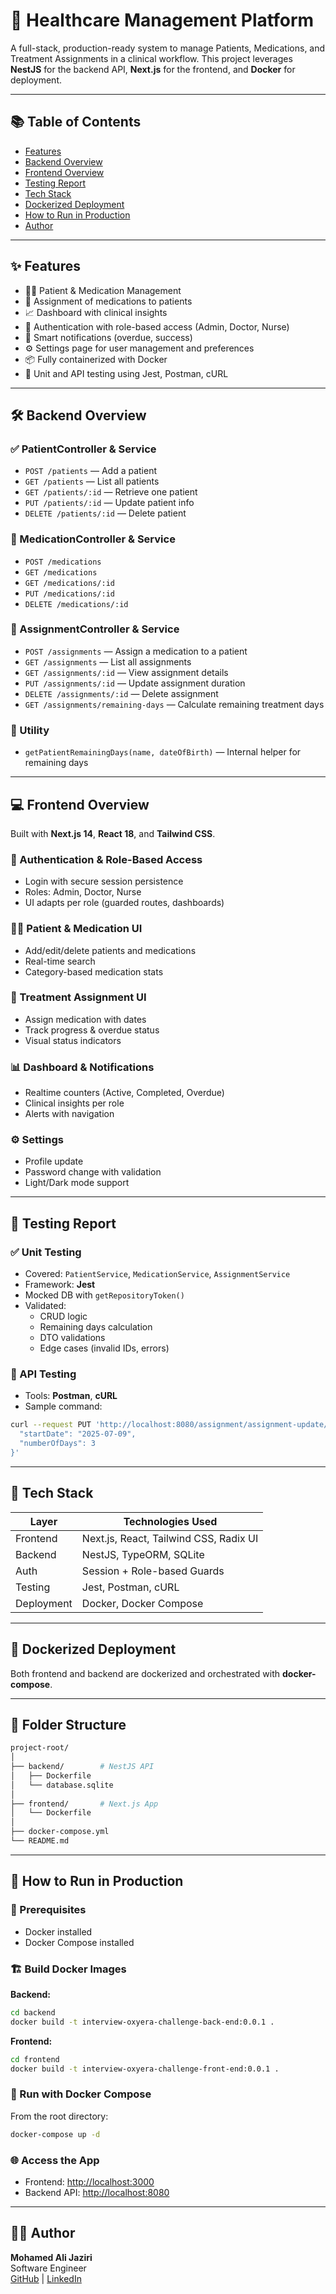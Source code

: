 # 🏥 Healthcare Management Platform

A full-stack, production-ready system to manage Patients, Medications, and Treatment Assignments in a clinical workflow. This project leverages **NestJS** for the backend API, **Next.js** for the frontend, and **Docker** for deployment.

---

## 📚 Table of Contents

- [Features](#features)
- [Backend Overview](#backend-overview)
- [Frontend Overview](#frontend-overview)
- [Testing Report](#testing-report)
- [Tech Stack](#tech-stack)
- [Dockerized Deployment](#dockerized-deployment)
- [How to Run in Production](#how-to-run-in-production)
- [Author](#author)

---

## ✨ Features

- 🧑‍⚕️ Patient & Medication Management  
- 💊 Assignment of medications to patients  
- 📈 Dashboard with clinical insights  
- 🔐 Authentication with role-based access (Admin, Doctor, Nurse)  
- 🔔 Smart notifications (overdue, success)  
- ⚙️ Settings page for user management and preferences  
- 📦 Fully containerized with Docker  
- 🧪 Unit and API testing using Jest, Postman, cURL  

---

## 🛠 Backend Overview

### ✅ PatientController & Service

- `POST /patients` — Add a patient  
- `GET /patients` — List all patients  
- `GET /patients/:id` — Retrieve one patient  
- `PUT /patients/:id` — Update patient info  
- `DELETE /patients/:id` — Delete patient  

### 💊 MedicationController & Service

- `POST /medications`  
- `GET /medications`  
- `GET /medications/:id`  
- `PUT /medications/:id`  
- `DELETE /medications/:id`  

### 🔗 AssignmentController & Service

- `POST /assignments` — Assign a medication to a patient  
- `GET /assignments` — List all assignments  
- `GET /assignments/:id` — View assignment details  
- `PUT /assignments/:id` — Update assignment duration  
- `DELETE /assignments/:id` — Delete assignment  
- `GET /assignments/remaining-days` — Calculate remaining treatment days  

### 🧰 Utility

- `getPatientRemainingDays(name, dateOfBirth)` — Internal helper for remaining days  

---

## 💻 Frontend Overview

Built with **Next.js 14**, **React 18**, and **Tailwind CSS**.

### 🔐 Authentication & Role-Based Access

- Login with secure session persistence  
- Roles: Admin, Doctor, Nurse  
- UI adapts per role (guarded routes, dashboards)  

### 👨‍⚕️ Patient & Medication UI

- Add/edit/delete patients and medications  
- Real-time search  
- Category-based medication stats  

### 📅 Treatment Assignment UI

- Assign medication with dates  
- Track progress & overdue status  
- Visual status indicators  

### 📊 Dashboard & Notifications

- Realtime counters (Active, Completed, Overdue)  
- Clinical insights per role  
- Alerts with navigation  

### ⚙️ Settings

- Profile update  
- Password change with validation  
- Light/Dark mode support  

---

## 🧪 Testing Report

### ✅ Unit Testing

- Covered: `PatientService`, `MedicationService`, `AssignmentService`  
- Framework: **Jest**  
- Mocked DB with `getRepositoryToken()`  
- Validated:
  - CRUD logic  
  - Remaining days calculation  
  - DTO validations  
  - Edge cases (invalid IDs, errors)  

### 🧪 API Testing

- Tools: **Postman**, **cURL**  
- Sample command:

```bash
curl --request PUT 'http://localhost:8080/assignment/assignment-update/3' --header 'Content-Type: application/json' --data '{
  "startDate": "2025-07-09",
  "numberOfDays": 3
}'
```

---

## 🧰 Tech Stack

| Layer      | Technologies Used                      |
|------------|----------------------------------------|
| Frontend   | Next.js, React, Tailwind CSS, Radix UI |
| Backend    | NestJS, TypeORM, SQLite                |
| Auth       | Session + Role-based Guards            |
| Testing    | Jest, Postman, cURL                    |
| Deployment | Docker, Docker Compose                 |

---

## 🐳 Dockerized Deployment

Both frontend and backend are dockerized and orchestrated with **docker-compose**.

---

## 🧱 Folder Structure

```bash
project-root/
│
├── backend/        # NestJS API
│   ├── Dockerfile
│   └── database.sqlite
│
├── frontend/       # Next.js App
│   └── Dockerfile
│
├── docker-compose.yml
└── README.md
```

---

## 🚀 How to Run in Production

### 🔧 Prerequisites

- Docker installed  
- Docker Compose installed  

### 🏗️ Build Docker Images

**Backend:**

```bash
cd backend
docker build -t interview-oxyera-challenge-back-end:0.0.1 .
```

**Frontend:**

```bash
cd frontend
docker build -t interview-oxyera-challenge-front-end:0.0.1 .
```

### 🧪 Run with Docker Compose

From the root directory:

```bash
docker-compose up -d
```

### 🌐 Access the App

- Frontend: [http://localhost:3000](http://localhost:3000)  
- Backend API: [http://localhost:8080](http://localhost:8080)  

---

## 👨‍💻 Author

**Mohamed Ali Jaziri**  
Software Engineer  
[GitHub](https://github.com/MedDali-Jaziri) | [LinkedIn](https://www.linkedin.com/in/dalijaziri/)